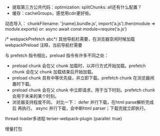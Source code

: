 - 提取第三方公共代码：optimization: splitChunks: all还有什么配置？
- 缓存：cacheGroups，感觉用cdn更好些。

动态导入：
chunkFilename: '[name].bundle.js',
import(‘a.js’).then(module => module.exports)
or: async await const module=require(‘a.js’)

/* webpackPrefetch abc*/ 其他导航栏需要，在浏览器空闲时候加载
webpackPreload 注释，当前导航栏需要

与 prefetch 指令相比，preload 指令有许多不同之处：
* preload chunk 会在父 chunk 加载时，以并行方式开始加载。prefetch chunk 会在父 chunk 加载结束后开始加载。
* preload chunk 具有中等优先级，并立即下载。prefetch chunk 在浏览器闲置时下载。
* preload chunk 会在父 chunk 中立即请求，用于当下时刻。prefetch chunk 会用于未来的某个时刻。
* 浏览器支持程度不同。
对比一下：
defer 并行下载，在html parse解析完成后 再执行。
async 并行下载，会中断html parser；下载完就立即执行。

thread-loader多进程
terser-webpack-plugin  {parallel: true}

增量打包